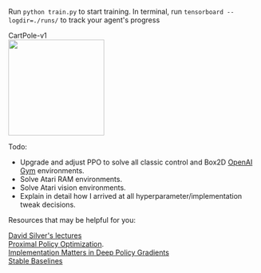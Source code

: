 Run `python train.py` to start training. In terminal, run `tensorboard --logdir=./runs/` to track your agent's progress

CartPole-v1  
<a href="url"><img src="https://firebasestorage.googleapis.com/v0/b/firescript-577a2.appspot.com/o/imgs%2Fapp%2FNoa%2FH-2VrmHNXz.png?alt=media&token=4c83978f-7ca0-4e2c-bec6-95e21c6377ad" height="192" ></a>  

Todo:  
* Upgrade and adjust PPO to solve all classic control and Box2D [OpenAI Gym](https://gym.openai.com) environments.  
* Solve Atari RAM environments.  
* Solve Atari vision environments.  
* Explain in detail how I arrived at all hyperparameter/implementation tweak decisions.  

Resources that may be helpful for you:  

[David Silver's lectures](https://www.davidsilver.uk/teaching/)  
[Proximal Policy Optimization](https://arxiv.org/pdf/1707.06347.pdf).  
[Implementation Matters in Deep Policy Gradients](https://openreview.net/pdf?id=r1etN1rtPB)  
[Stable Baselines](https://github.com/hill-a/stable-baselines)
